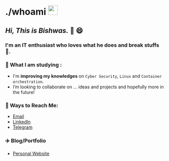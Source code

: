 # ./whoami <img src="https://media.giphy.com/media/quEsMOrr3hmQ8/giphy.gif" width="30px">
## *Hi, This is **Bishwas**.* 👋 😄
### I'm an IT enthusiast who loves what he does and break stuffs 🤣.

### 🌱 What I am studying :

- I'm **improving my knowledges** on `Cyber Security`, `Linux` and `Container orchestration`.
- I’m looking to collaborate on ... ideas and projects and hopefully more in the future!

### 🔗 Ways to Reach Me:

- [Email](mailto:bishwas@tuta.io)
- [LinkedIn](https://www.linkedin.com/in/bishwassagar)
- [Telegram](https://t.me/BishwasSagar)

### ✈️ Blog/Portfolio

- [Personal Website](https://bishwassagar.github.io/)
